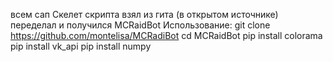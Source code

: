 всем сап
Скелет скрипта взял из гита (в открытом источнике)
переделал и получился MCRaidBot
Использование:
git clone https://github.com/montelisa/MCRadiBot
cd MCRaidBot
pip install colorama
pip install vk_api
pip install numpy

